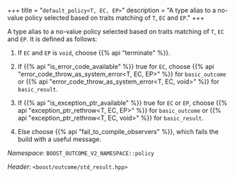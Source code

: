 +++
title = "`default_policy<T, EC, EP>`"
description = "A type alias to a no-value policy selected based on traits matching of `T`, `EC` and `EP`."
+++

A type alias to a no-value policy selected based on traits matching of `T`, `EC` and `EP`. It is defined as follows:

1. If `EC` and `EP` is `void`, choose {{% api "terminate" %}}.

2. If {{% api "is_error_code_available<T>" %}} true for `EC`, choose {{% api "error_code_throw_as_system_error<T, EC, EP>" %}} for `basic_outcome` or {{% api "error_code_throw_as_system_error<T, EC, void>" %}} for `basic_result`.

3. If {{% api "is_exception_ptr_available<T>" %}} true for `EC` or `EP`, choose {{% api "exception_ptr_rethrow<T, EC, EP>" %}} for `basic_outcome` or {{% api "exception_ptr_rethrow<T, EC, void>" %}} for `basic_result`.

4. Else choose {{% api "fail_to_compile_observers" %}}, which fails the build with a useful message.

*Namespace*: `BOOST_OUTCOME_V2_NAMESPACE::policy`

*Header*: `<boost/outcome/std_result.hpp>`
